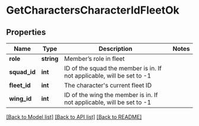 # GetCharactersCharacterIdFleetOk

## Properties
Name | Type | Description | Notes
------------ | ------------- | ------------- | -------------
**role** | **string** | Member’s role in fleet | 
**squad_id** | **int** | ID of the squad the member is in. If not applicable, will be set to -1 | 
**fleet_id** | **int** | The character&#39;s current fleet ID | 
**wing_id** | **int** | ID of the wing the member is in. If not applicable, will be set to -1 | 

[[Back to Model list]](../README.md#documentation-for-models) [[Back to API list]](../README.md#documentation-for-api-endpoints) [[Back to README]](../README.md)


